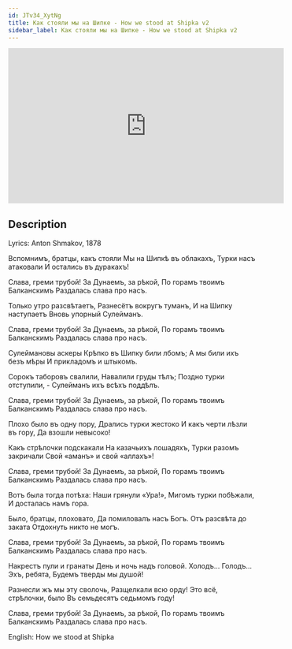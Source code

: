 ```yaml
---
id: JTv34_XytNg
title: Как стояли мы на Шипке - How we stood at Shipka v2
sidebar_label: Как стояли мы на Шипке - How we stood at Shipka v2
---
```


<iframe
  width="560"
  height="315"
  src="https://www.youtube.com/embed/JTv34_XytNg"
  title="YouTube video player"
  frameborder="0"
  allow="accelerometer; autoplay; clipboard-write; encrypted-media; gyroscope; picture-in-picture; web-share"
  referrerpolicy="strict-origin-when-cross-origin"
  allowfullscreen
></iframe>

## Description

Lyrics: Anton Shmakov, 1878

Вспомнимъ, братцы, какъ стояли
Мы на Шипкѣ въ облакахъ,
Турки насъ атаковали
И остались въ дуракахъ! 

Слава, греми трубой!
За Дунаемъ, за рѣкой,
По горамъ твоимъ Балканскимъ
Раздалась слава про насъ. 

Только утро разсвѣтаетъ,
Разнесётъ вокругъ туманъ,
И на Шипку наступаетъ
Вновь упорный Сулейманъ. 

Слава, греми трубой!
За Дунаемъ, за рѣкой,
По горамъ твоимъ Балканскимъ
Раздалась слава про насъ. 

Сулеймановы ​аскеры​ 
Крѣпко въ Шипку били лбомъ; 
А мы били ихъ безъ мѣры 
И прикладомъ и штыкомъ. 

Сорокъ таборовъ свалили,
Навалили груды тѣлъ;
Поздно турки отступили, - 
Сулейманъ ихъ всѣхъ поддѣлъ.

Слава, греми трубой!
За Дунаемъ, за рѣкой,
По горамъ твоимъ Балканскимъ
Раздалась слава про насъ. 

Плохо было въ одну пору, 
Дрались турки жестоко 
И какъ черти лѣзли въ гору, 
Да взошли невысоко!

Какъ стрѣлочки подскакали
На казачьихъ лошадяхъ,
Турки разомъ закричали
Свой «аманъ» и свой «аллахъ»!

Слава, греми трубой!
За Дунаемъ, за рѣкой,
По горамъ твоимъ Балканскимъ
Раздалась слава про насъ. 

Вотъ была тогда потѣха:
Наши грянули «Ура!»,
Мигомъ турки побѣжали,
И досталась намъ гора.

Было, братцы, плоховато,
Да помиловалъ насъ Богъ.
Отъ разсвѣта до заката
Отдохнуть никто не могъ. 

Слава, греми трубой!
За Дунаемъ, за рѣкой,
По горамъ твоимъ Балканскимъ
Раздалась слава про насъ. 

Накрестъ пули и гранаты 
День и ночь надъ головой. 
Холодъ... Голодъ... Эхъ, ребята,
Будемъ тверды мы душой! 

Разнесли жъ мы эту сволочь,
​Разщелкали​ всю орду!
Это всё, стрѣлочки, было
Въ семьдесятъ седьмомъ году!

Слава, греми трубой!
За Дунаемъ, за рѣкой,
По горамъ твоимъ Балканскимъ
Раздалась слава про насъ. 

English: How we stood at Shipka

